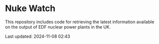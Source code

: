 # Nuke Watch

This repository includes code for retrieving the latest information available on the output of EDF nuclear power plants in the UK.

Last updated: 2024-11-08 02:43